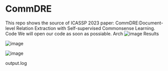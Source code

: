 # CommDRE

This repo shows the source of ICASSP 2023 paper: CommDRE:Document-level Relation Extraction with Self-supervised Commonsense Learning. 
Code
We will open our code as soon as possiable.
Arch 
![image](https://user-images.githubusercontent.com/9714955/196356100-52362aca-c8fd-4fc6-9b0d-2c6e28a06d8b.png)
Results

![image](https://user-images.githubusercontent.com/9714955/196356493-d566e1ba-13b9-4fb9-8c25-da29a61dc43b.png)

![image](https://user-images.githubusercontent.com/9714955/196356743-2b24459a-1a40-4d2a-9c0d-1aa94ca0fac9.png)

output.log

